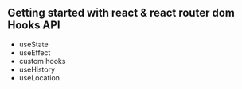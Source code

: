 ## Getting started with react & react router dom Hooks API

- useState
- useEffect
- custom hooks
- useHistory
- useLocation
